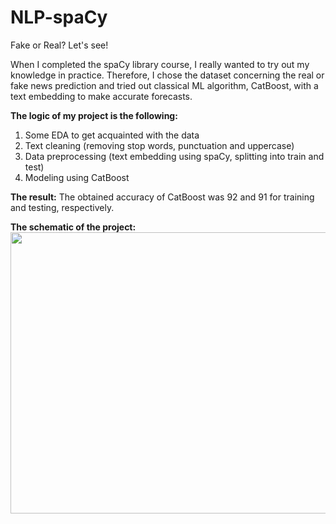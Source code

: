 # NLP-spaCy
Fake or Real? Let's see!

When I completed the spaCy library course, I really wanted to try out my knowledge in practice. Therefore, I chose the dataset concerning the real or fake news prediction and tried out classical ML algorithm, CatBoost, with a text embedding to make accurate forecasts. 

**The logic of my project is the following:**
1.	Some EDA to get acquainted with the data
2.	Text cleaning (removing stop words, punctuation and uppercase)
3.	Data preprocessing (text embedding using spaCy, splitting into train and test)
4.	Modeling using CatBoost

**The result:**
The obtained accuracy of CatBoost was 92 and 91 for training and testing, respectively. 

**The schematic of the project:**
<image src="https://github.com/AlexeiRozhenko/NLP-spaCy/assets/136263079/b0e51c2a-aa8f-47e2-9ade-90dff9277ac9" width="800" height="450">
